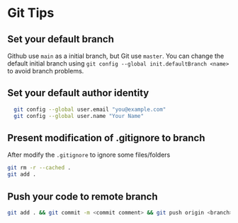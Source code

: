 # Git Tips 

## Set your default branch
Github use `main` as a initial branch, but Git use `master`.
You can change the default initial branch using `git config --global init.defaultBranch <name>` to avoid branch problems.

## Set your default author identity
```bash
  git config --global user.email "you@example.com"
  git config --global user.name "Your Name"
```

## Present modification of .gitignore to branch
After modify the `.gitignore` to ignore some files/folders
```bash
git rm -r --cached .
git add .
```

## Push your code to remote branch

```bash
git add . && git commit -m <commit comment> && git push origin <branch>
```
